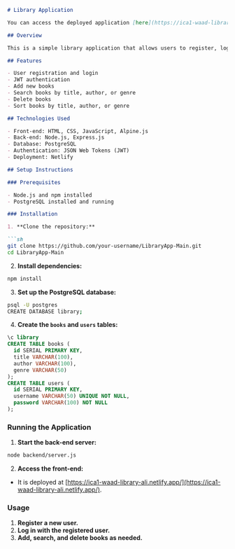 ```markdown
# Library Application

You can access the deployed application [here](https://ica1-waad-library-ali.netlify.app/).

## Overview

This is a simple library application that allows users to register, log in, add books, search books, and delete books. The application is deployed on Netlify.

## Features

- User registration and login
- JWT authentication
- Add new books
- Search books by title, author, or genre
- Delete books
- Sort books by title, author, or genre

## Technologies Used

- Front-end: HTML, CSS, JavaScript, Alpine.js
- Back-end: Node.js, Express.js
- Database: PostgreSQL
- Authentication: JSON Web Tokens (JWT)
- Deployment: Netlify

## Setup Instructions

### Prerequisites

- Node.js and npm installed
- PostgreSQL installed and running

### Installation

1. **Clone the repository:**

```sh
git clone https://github.com/your-username/LibraryApp-Main.git
cd LibraryApp-Main
```

2. **Install dependencies:**

```sh
npm install
```

3. **Set up the PostgreSQL database:**

```sh
psql -U postgres
CREATE DATABASE library;
```

4. **Create the `books` and `users` tables:**

```sql
\c library
CREATE TABLE books (
  id SERIAL PRIMARY KEY,
  title VARCHAR(100),
  author VARCHAR(100),
  genre VARCHAR(50)
);
CREATE TABLE users (
  id SERIAL PRIMARY KEY,
  username VARCHAR(50) UNIQUE NOT NULL,
  password VARCHAR(100) NOT NULL
);
```

### Running the Application

1. **Start the back-end server:**

```sh
node backend/server.js
```

2. **Access the front-end:**

- It is deployed at [https://ica1-waad-library-ali.netlify.app/](https://ica1-waad-library-ali.netlify.app/).

### Usage

1. **Register a new user.**
2. **Log in with the registered user.**
3. **Add, search, and delete books as needed.**

